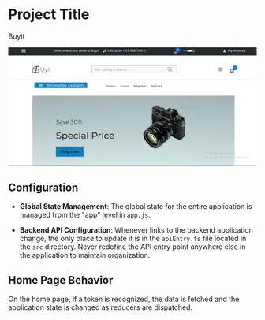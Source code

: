 # Project Title
Buyit

![Home Page](readme-images/buyit-homepage.png)

## Configuration

- **Global State Management**: The global state for the entire application is managed from the "app" level in `app.js`.

- **Backend API Configuration**: Whenever links to the backend application change, the only place to update it is in the `apiEntry.ts` file located in the `src` directory. Never redefine the API entry point anywhere else in the application to maintain organization.

## Home Page Behavior

On the home page, if a token is recognized, the data is fetched and the application state is changed as reducers are dispatched.
